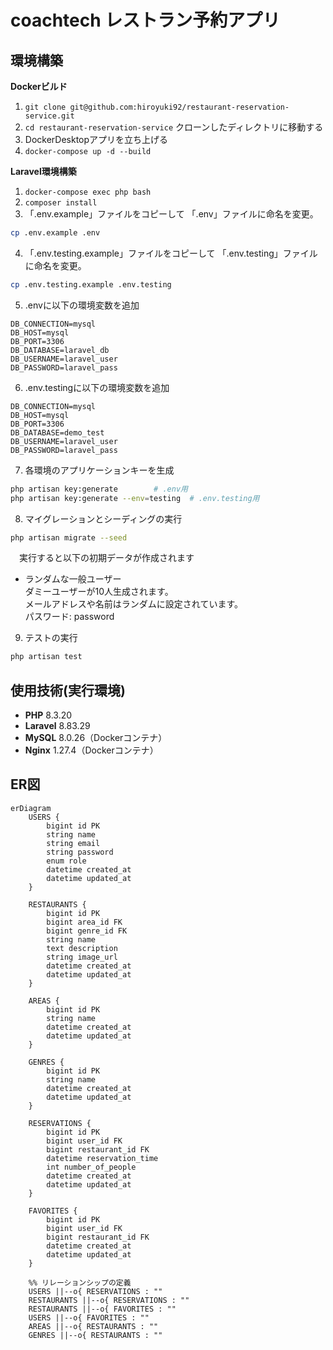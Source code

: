 # coachtech レストラン予約アプリ

## 環境構築
**Dockerビルド**
1. `git clone git@github.com:hiroyuki92/restaurant-reservation-service.git`
2. `cd restaurant-reservation-service`     クローンしたディレクトリに移動する
3. DockerDesktopアプリを立ち上げる
4. `docker-compose up -d --build`

**Laravel環境構築**
1. `docker-compose exec php bash`
2. `composer install`
3. 「.env.example」ファイルをコピーして 「.env」ファイルに命名を変更。
```bash
cp .env.example .env
```
4. 「.env.testing.example」ファイルをコピーして 「.env.testing」ファイルに命名を変更。
```bash
cp .env.testing.example .env.testing
```
5. .envに以下の環境変数を追加
``` text
DB_CONNECTION=mysql
DB_HOST=mysql
DB_PORT=3306
DB_DATABASE=laravel_db
DB_USERNAME=laravel_user
DB_PASSWORD=laravel_pass
```
6. .env.testingに以下の環境変数を追加
``` text
DB_CONNECTION=mysql
DB_HOST=mysql
DB_PORT=3306
DB_DATABASE=demo_test
DB_USERNAME=laravel_user
DB_PASSWORD=laravel_pass
```
7. 各環境のアプリケーションキーを生成
``` bash
php artisan key:generate        # .env用
php artisan key:generate --env=testing  # .env.testing用
```

8. マイグレーションとシーディングの実行
``` bash
php artisan migrate --seed
```  
　実行すると以下の初期データが作成されます  
  - ランダムな一般ユーザー  
	ダミーユーザーが10人生成されます。  
	メールアドレスや名前はランダムに設定されています。  
	パスワード: password

9. テストの実行
``` bash
php artisan test
```

## 使用技術(実行環境)
- **PHP** 8.3.20
- **Laravel** 8.83.29
- **MySQL** 8.0.26（Dockerコンテナ）
- **Nginx** 1.27.4（Dockerコンテナ）


## ER図
```mermaid
erDiagram
    USERS {
        bigint id PK
        string name
        string email
        string password
        enum role
        datetime created_at
        datetime updated_at
    }
    
    RESTAURANTS {
        bigint id PK
        bigint area_id FK
        bigint genre_id FK
        string name
        text description
        string image_url
        datetime created_at
        datetime updated_at
    }
    
    AREAS {
        bigint id PK
        string name
        datetime created_at
        datetime updated_at
    }
    
    GENRES {
        bigint id PK
        string name
        datetime created_at
        datetime updated_at
    }
    
    RESERVATIONS {
        bigint id PK
        bigint user_id FK
        bigint restaurant_id FK
        datetime reservation_time
        int number_of_people
        datetime created_at
        datetime updated_at
    }
    
    FAVORITES {
        bigint id PK
        bigint user_id FK
        bigint restaurant_id FK
        datetime created_at
        datetime updated_at
    }
    
    %% リレーションシップの定義
    USERS ||--o{ RESERVATIONS : ""
    RESTAURANTS ||--o{ RESERVATIONS : ""
    RESTAURANTS ||--o{ FAVORITES : ""
    USERS ||--o{ FAVORITES : ""
    AREAS ||--o{ RESTAURANTS : ""
    GENRES ||--o{ RESTAURANTS : ""

